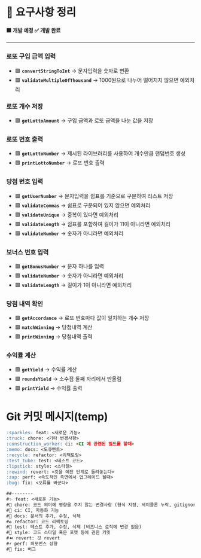 # 📒 요구사항 정리

#### 🟩 개발 예정 ✅ 개발 완료

---

### 로또 구입 금액 입력
- 🟩 **`convertStringToInt`** → 문자입력을 숫자로 변환 
- 🟩 **`validateMultipleOfThousand`** → 1000원으로 나누어 떨어지지 않으면 예외처리

### 로또 개수 저장
- 🟩 **`getLottoAmount`** → 구입 금액과 로또 금액을 나눈 값을 저장

### 로또 번호 출력
- 🟩 **`getLottoNumber`** → 제시된 라이브러리를 사용하여 개수만큼 랜덤번호 생성
- 🟩 **`printLottoNumber`** → 로또 번호 출력

### 당첨 번호 입력
- 🟩 **`getUserNumber`** → 문자입력을 쉼표를 기준으로 구분하여 리스트 저장
- 🟩 **`validateCommas`** → 쉼표로 구분되어 있지 않으면 예외처리
- 🟩 **`validateUnique`** → 중복이 있다면 예외처리
- 🟩 **`validateLength`** → 쉼표를 포함하여 길이가 11이 아니라면 예외처리
- 🟩 **`validateNumber`** → 숫자가 아니라면 예외처리

### 보너스 번호 입력
- 🟩 **`getBonusNumber`** → 문자 하나를 입력
- 🟩 **`validateNumber`** → 숫자가 아니라면 예외처리
- 🟩 **`validateLength`** → 길이가 1이 아니라면 예외처리

### 당첨 내역 확인
- 🟩 **`getAccordance`** → 로또 번호마다 값이 일치하는 개수 저장
- 🟩 **`matchWinning`** → 당첨내역 계산
- 🟩 **`printWinning`** → 당첨내역 출력

### 수익률 계산
- 🟩 **`getYield`** → 수익률 계산
- 🟩 **`roundsYield`** → 소수점 둘째 자리에서 반올림
- 🟩 **`printYield`** → 수익률 출력


# Git 커밋 메시지(temp)
```markdown
:sparkles: feat: <새로운 기능>
:truck: chore: <기타 변경사항>
:construction_worker: ci: <CI 에 관련된 빌드를 할때>
:memo: docs: <도큐멘트> 
:recycle: refactor: <리팩토링>
:test_tube: test: <테스트 코드>
:lipstick: style: <스타일>
:rewind: revert: <깃을 예전 단계로 돌려놓는다>
:zap: perf: <속도적인 측면에서 업그레이드 될때>
:bug: fix: <오류를 바꾼다>

##-------- 
#✨ feat: <새로운 기능>
#🚚 chore: 코드 의미에 영향을 주지 않는 변경사항 (형식 지정, 세미콜론 누락, gitignore 등)
#👷 ci: CI, 자동화 기능
#📝 docs: 문서의 추가, 수정, 삭제
#♻️ refactor: 코드 리팩토링
#🧪 test: 테스트 추가, 수정, 삭제 (비즈니스 로직에 변경 없음)
#💄 style: 코드 스타일 혹은 포맷 등에 관한 커밋
#⏪ revert: 깃 revert
#⚡️ perf: 퍼포먼스 상향
#🐛 fix: 버그
```